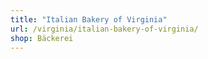 ```yaml
---
title: "Italian Bakery of Virginia"
url: /virginia/italian-bakery-of-virginia/
shop: Bäckerei
---
```

